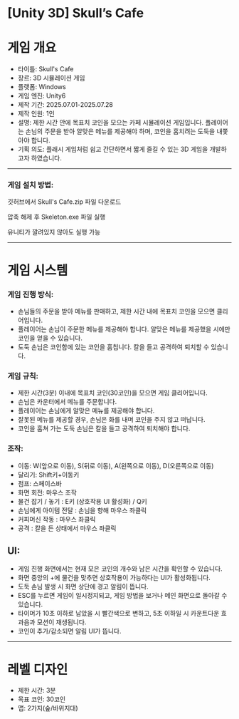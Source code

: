 # [Unity 3D] Skull’s Cafe

# **게임 개요**

- 타이틀: Skull's Cafe
- 장르: 3D 시뮬레이션 게임
- 플랫폼: Windows
- 게임 엔진: Unity6
- 제작 기간: 2025.07.01-2025.07.28
- 제작 인원: 1인
- 설명: 제한 시간 안에 목표치 코인을 모으는 카페 시뮬레이션 게임입니다. 플레이어는 손님의 주문을 받아 알맞은 메뉴를 제공해야 하며, 코인을 훔치려는 도둑을 내쫓아야 합니다.
- 기획 의도: 플래시 게임처럼 쉽고 간단하면서 짧게 즐길 수 있는 3D 게임을 개발하고자 하였습니다.

---

### 게임 설치 방법:

깃허브에서 Skull's Cafe.zip 파일 다운로드

압축 해제 후 Skeleton.exe 파일 실행

유니티가 깔려있지 않아도 실행 가능

---

# **게임 시스템**

### 게임 진행 방식:

- 손님들의 주문을 받아 메뉴를 판매하고, 제한 시간 내에 목표치 코인을 모으면 클리어입니다.
- 플레이어는 손님이 주문한 메뉴를 제공해야 합니다. 알맞은 메뉴를 제공했을 시에만 코인을 얻을 수 있습니다.
- 도둑 손님은 코인함에 있는 코인을 훔칩니다. 칼을 들고 공격하여 퇴치할 수 있습니다.

### 게임 규칙:

- 제한 시간(3분) 이내에 목표치 코인(30코인)을 모으면 게임 클리어입니다.
- 손님은 카운터에서 메뉴를 주문합니다.
- 플레이어는 손님에게 알맞은 메뉴를 제공해야 합니다.
- 잘못된 메뉴를 제공할 경우, 손님은 화를 내며 코인을 주지 않고 떠납니다.
- 코인을 훔쳐 가는 도둑 손님은 칼을 들고 공격하여 퇴치해야 합니다.

### 조작:

- 이동: W(앞으로 이동), S(뒤로 이동), A(왼쪽으로 이동), D(오른쪽으로 이동)
- 달리기: Shift키+이동키
- 점프: 스페이스바
- 화면 회전: 마우스 조작
- 물건 잡기 / 놓기 : E키 (상호작용 UI 활성화) / Q키
- 손님에게 아이템 전달 : 손님을 향해 마우스 좌클릭
- 커피머신 작동 : 마우스 좌클릭
- 공격 : 칼을 든 상태에서 마우스 좌클릭

## UI:

- 게임 진행 화면에서는 현재 모은 코인의 개수와 남은 시간을 확인할 수 있습니다.
- 화면 중앙의 +에 물건을 맞추면 상호작용이 가능하다는 UI가 활성화됩니다.
- 도둑 손님 발생 시 화면 상단에 경고 알림이 뜹니다.
- ESC를 누르면 게임이 일시정지되고, 게임 방법을 보거나 메인 화면으로 돌아갈 수 있습니다.
- 타이머가 10초 이하로 남았을 시 빨간색으로 변하고, 5초 이하일 시 카운트다운 효과음과 모션이 재생됩니다.
- 코인이 추가/감소되면 알림 UI가 뜹니다.

---

# **레벨 디자인**

- 제한 시간: 3분
- 목표 코인: 30코인
- 맵: 2가지(숲/바위지대)
